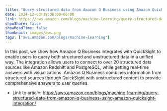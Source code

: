 ```yaml
---
title: "Query structured data from Amazon Q Business using Amazon QuickSight integration"
date: 2024-12-03T19:36:00+00:00
link: https://aws.amazon.com/blogs/machine-learning/query-structured-data-from-amazon-q-business-using-amazon-quicksight-integration/
showShare: false
showReadTime: false
thumbnail: images/aws.png
tags: ["aws.amazon.com/blogs/machine-learning"]
---
```

In this post, we show how Amazon Q Business integrates with QuickSight to enable users to query both structured and unstructured data in a unified way. The integration allows users to connect to over 20 structured data sources like Amazon Redshift and PostgreSQL, while getting real-time answers with visualizations. Amazon Q Business combines information from structured sources through QuickSight with unstructured content to provide comprehensive answers to user queries.

- Link to article: https://aws.amazon.com/blogs/machine-learning/query-structured-data-from-amazon-q-business-using-amazon-quicksight-integration/
